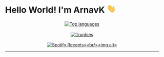 <h1>Hello World! I'm ArnavK <img  src="https://raw.githubusercontent.com/ABSphreak/ABSphreak/master/gifs/Hi.gif" width="30"></h1><a href="https://github.com/ArnavK-09?tab=repositories" align="center"><p align="center"><img src="https://github-readme-stats.vercel.app/api/top-langs/?username=ArnavK-09&langs_count=100&layout=compact&show_icons=true&include_all_commits=true&count_private=true&custom_title=Programming+Langauges&bg_color=ffffff00&title_color=c9d1d9&border_color=262626&text_color=c9c5c5&border_radius=3" alt="Top languages" align="center"><br/><br/><img src="https://github-profile-trophy.vercel.app/?username=ArnavK-09&no-bg=true&no-frame=false&theme=buddhism&margin-h=15&margin-w=15&column=3" alt="Trophies" align="center"><br/><br/><img src="https://spotify-recently-played-readme.vercel.app/api?user=31rkwcdyme7pfytectpgkfipb3jq&count=10" alt="Spotify Recents><br/><img alt="Visitors Count" src="https://profile-counter.glitch.me/ArnavK-09/count.svg" /></p></a><hr />